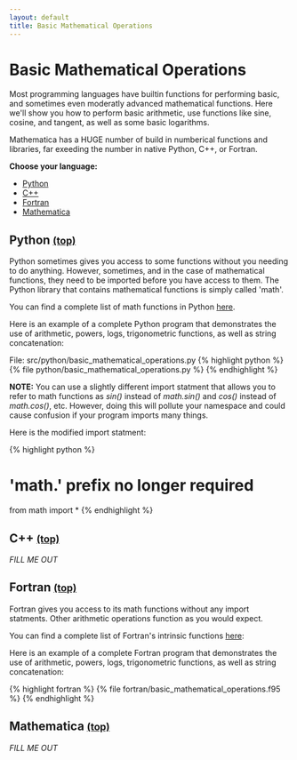 ```yaml
---
layout: default
title: Basic Mathematical Operations
---
```


# Basic Mathematical Operations

Most programming languages have builtin functions for performing basic, and sometimes even moderatly advanced mathematical functions.  Here we'll show you how to perform basic arithmetic, use functions like sine, cosine, and tangent, as well as some basic logarithms.

Mathematica has a HUGE number of build in numberical functions and libraries, far exeeding the number in native Python, C++, or Fortran.

**Choose your language:**

* [Python](#python)
* [C++](#cpp)
* [Fortran](#fortran)
* [Mathematica](#mathematica)

<a name="python"></a>
## Python <small>[(top)](#top)</small>

Python sometimes gives you access to some functions without you needing to do anything.  However, sometimes, and in the case of mathematical functions, they need to be imported before you have access to them.  The Python library that contains mathematical functions is simply called 'math'.

You can find a complete list of math functions in Python [here](http://docs.python.org/library/math.html).

Here is an example of a complete Python program that demonstrates the use of arithmetic, powers, logs, trigonometric functions, as well as string concatenation:


File: src/python/basic_mathematical_operations.py
{% highlight python %}
{% file python/basic_mathematical_operations.py %}
{% endhighlight %}

**NOTE:** You can use a slightly different import statment that allows you to refer to math functions as *sin()* instead of *math.sin()* and *cos()* instead of *math.cos()*, etc.  However, doing this will pollute your namespace and could cause confusion if your program imports many things.

Here is the modified import statment:

{% highlight python %}
# 'math.' prefix no longer required
from math import *
{% endhighlight %}

<a name="cpp"></a>
## C++ <small>[(top)](#top)</small>

*FILL ME OUT*

<a name="fortran"></a>
## Fortran <small>[(top)](#top)</small>

Fortran gives you access to its math functions without any import statments.  Other arithmetic operations function as you would expect.

You can find a complete list of Fortran's intrinsic functions [here](http://docs.sun.com/source/819-3684/2_F95_Intrins.html):

Here is an example of a complete Fortran program that demonstrates the use of arithmetic, powers, logs, trigonometric functions, as well as string concatenation:

{% highlight fortran %}
{% file fortran/basic_mathematical_operations.f95 %}
{% endhighlight %}

<a name="mathematica"></a>
## Mathematica <small>[(top)](#top)</small>

*FILL ME OUT*
